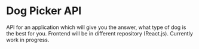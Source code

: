 # Dog Picker API

API for an application which will give you the answer, what type of dog is the best for you. Frontend will be in different repository (React.js). Currently work in progress.
